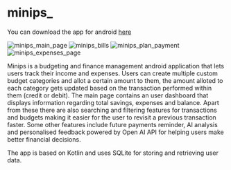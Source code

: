 # minips_

You can download the app for android [here](https://github.com/sidstar007/minips_/releases/download/v1.0.0/Minips.apk)

![minips_main_page](https://github.com/sidstar007/minips_/assets/101045408/ade9f3e5-7826-4ff3-bb99-a2d722bdce05)
![minips_bills](https://github.com/sidstar007/minips_/assets/101045408/233b0616-dfd2-4329-a271-ec4b391374db)
![minips_plan_payment](https://github.com/sidstar007/minips_/assets/101045408/7f438f3e-51a8-48c7-be61-dccd367862a8)
![minips_expenses_page](https://github.com/sidstar007/minips_/assets/101045408/db24eb0d-b800-444c-af5f-a9ec04ffa0af)

Minips is a budgeting and finance management android application that lets users track their income and expenses.
Users can create multiple custom budget categories and allot a certain amount to them, the amount alloted to each
category gets updated based on the transaction performed within them (credit or debit). The main page contains an user
dashboard that displays information regarding total savings, expenses and balance. Apart from these there are also 
searching and filtering features for transactions and budgets making it easier for the user to revisit a previous 
transaction faster. Some other features include future payments reminder, AI analysis and personalised feedback
powered by Open AI API for helping users make better financial decisions.

The app is based on Kotlin and uses SQLite for storing and retrieving user data.
